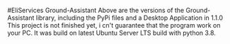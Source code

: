 #EliServices Ground-Assistant
Above are the versions of the Ground-Assistant library, including the PyPi files and a Desktop Application in 1.1.0
This project is not finished yet, i cn't guarantee that the program work on your PC.
It was build on latest Ubuntu Server LTS build with python 3.8.
